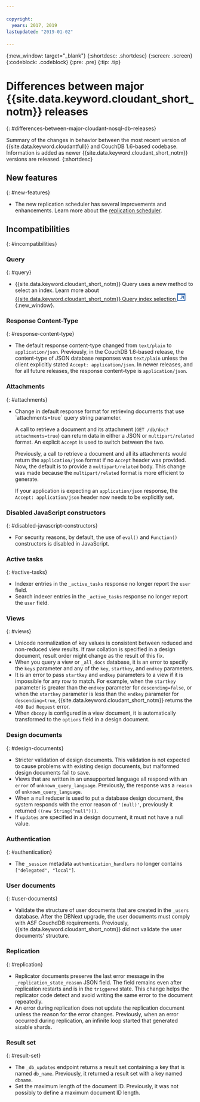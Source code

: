 ```yaml
---

copyright:
  years: 2017, 2019
lastupdated: "2019-01-02"

---
```


{:new_window: target="_blank"}
{:shortdesc: .shortdesc}
{:screen: .screen}
{:codeblock: .codeblock}
{:pre: .pre}
{:tip: .tip}

<!-- Acrolinx: 2017-05-10 -->

# Differences between major {{site.data.keyword.cloudant_short_notm}} releases
{: #differences-between-major-cloudant-nosql-db-releases}

Summary of the changes in behavior between the most recent version of 
{{site.data.keyword.cloudantfull}} and CouchDB 1.6-based codebase. Information is added as newer {{site.data.keyword.cloudant_short_notm}} 
versions are released.
{:shortdesc}

## New features
{: #new-features}

- The new replication scheduler has several improvements and enhancements. Learn more about the [replication scheduler](../api/advanced_replication.html#the-replication-scheduler).
 
## Incompatibilities
{: #incompatibilities}

### Query 
{: #query}

- {{site.data.keyword.cloudant_short_notm}} Query uses a new method to select an index. Learn more about [{{site.data.keyword.cloudant_short_notm}} Query index selection ![External link icon](../images/launch-glyph.svg "External link icon")](http://www-01.ibm.com/support/docview.wss?uid=swg22011923){:new_window}.
 
### Response Content-Type
{: #response-content-type}

- The default response content-type changed from `text/plain` to `application/json`. 
Previously, in the CouchDB 1.6-based release, the content-type of JSON database 
responses was `text/plain` unless the client explicitly stated `Accept: application/json`. 
In newer releases, and for all future releases, the 
response content-type is `application/json`. 

### Attachments
{: #attachments}

<ul><li>Change in default response format for retrieving documents that use `attachments=true` query string parameter. 
<p>A call to retrieve a document and its attachment (<code>GET /db/doc?attachments=true</code>) can return data in either a JSON or <code>multipart/related</code> format. An explicit <code>Accept</code> is used to switch between the two.</p>

<p>Previously, a call to retrieve a document and all its attachments would return the <code>application/json</code> format if no <code>Accept</code> header was provided. Now, the default is to provide a <code>multipart/related</code> body. This change was made because the <code>multipart/related</code> format is more efficient to generate.</p>

<p>If your application is expecting an <code>application/json</code> response, the <code>Accept: application/json</code> header now needs to be explicitly set.</p>
</li></ul>

### Disabled JavaScript constructors
{: #disabled-javascript-constructors}

- For security reasons, by default, the use of `eval()` and `Function()` constructors is disabled in 
JavaScript.

### Active tasks
{: #active-tasks}

-   Indexer entries in the `_active_tasks` response no longer report the `user` field.
-   Search indexer entries in the `_active_tasks` response no longer report the `user` field.

### Views
{: #views}

-   Unicode normalization of key values is consistent between reduced and non-reduced view results. If raw collation is specified in a design document, result order might change as the result of this fix.
-   When you query a view or `_all_docs` database, it is an error to specify the `keys` parameter and any of the `key`, `startkey`, and `endkey` parameters.
-   It is an error to pass `startkey` and `endkey` parameters to a view if it is impossible for any row to match. For example, when the `startkey` parameter is greater than the `endkey` parameter for `descending=false`, or when the `startkey` parameter is less than the `endkey` parameter for `descending=true`, {{site.data.keyword.cloudant_short_notm}} returns the `400 Bad Request` error.
-   When `dbcopy` is configured in a view document, it is automatically transformed to the `options` field in a design document. 

### Design documents
{: #design-documents}

-   Stricter validation of design documents. This validation is not expected to cause problems with existing design documents, but malformed design documents fail to save.
-   Views that are written in an unsupported language all respond with an `error` of `unknown_query_language`. Previously, the response was a `reason` of `unknown_query_language`.
-   When a null reducer is used to put a database design document, the system responds with the error reason of `'(null)'`, previously it returned `((new String("null")))`.
-   If `updates` are specified in a design document, it must not have a null value.

### Authentication
{: #authentication}

-   The `_session` metadata `authentication_handlers` no longer contains `["delegated", "local"]`.

### User documents
{: #user-documents}

-   Validate the structure of user documents that are created in the `_users` database. After the DBNext upgrade, the user documents must comply with ASF CouchdDB requirements. Previously, {{site.data.keyword.cloudant_short_notm}} did not validate the user documents' structure. 

### Replication 
{: #replication}

-   Replicator documents preserve the last error message in the `_replication_state_reason` JSON field. The field remains even after replication restarts and is in the `triggered` state. This change helps the replicator code detect and avoid writing the same error to the document repeatedly.
-   An error during replication does not update the replication document unless the reason for the error changes. Previously, when an error occurred during replication, an infinite loop started that generated sizable shards.  

### Result set
{: #result-set}

-   The `_db_updates` endpoint returns a result set containing a key that is named  `db_name`. Previously, it returned a result set with a key named `dbname`.
-   Set the maximum length of the document ID. Previously, it was not possibly to define a maximum document ID length.





